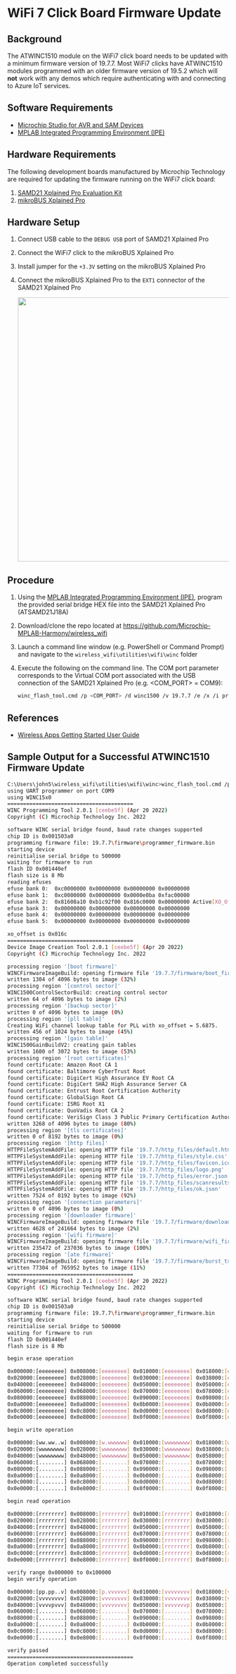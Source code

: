# WiFi 7 Click Board Firmware Update

## Background

The ATWINC1510 module on the WiFi7 click board needs to be updated with a minimum firmware version of 19.7.7. Most WiFi7 clicks have ATWINC1510 modules programmed with an older firmware version of 19.5.2 which will **not** work with any demos which require authenticating with and connecting to Azure IoT services.

## Software Requirements

- [Microchip Studio for AVR and SAM Devices](https://www.microchip.com/en-us/tools-resources/develop/microchip-studio)
- [MPLAB Integrated Programming Environment (IPE)](https://www.microchip.com/en-us/tools-resources/production/mplab-integrated-programming-environment)

## Hardware Requirements

The following development boards manufactured by Microchip Technology are required for updating the firmware running on the WiFi7 click board:

  1. [SAMD21 Xplained Pro Evaluation Kit](https://www.microchip.com/en-us/development-tool/atsamd21-xpro)
  2. [mikroBUS Xplained Pro](https://www.microchip.com/en-us/development-tool/ATMBUSADAPTER-XPRO)

## Hardware Setup

1. Connect USB cable to the `DEBUG USB` port of SAMD21 Xplained Pro
2. Connect the WiFi7 click to the mikroBUS Xplained Pro
3. Install jumper for the `+3.3V` setting on the mikroBUS Xplained Pro
4. Connect the mikroBUS Xplained Pro to the `EXT1` connector of the SAMD21 Xplained Pro

    <img src="./samd21_mikrobus.jpg" width=600 />

## Procedure

1. Using the [MPLAB Integrated Programming Environment (IPE)](https://www.microchip.com/en-us/tools-resources/production/mplab-integrated-programming-environment), program the provided serial bridge HEX file into the SAMD21 Xplained Pro (ATSAMD21J18A)

2. Download/clone the repo located at https://github.com/Microchip-MPLAB-Harmony/wireless_wifi

3. Launch a command line window (e.g. PowerShell or Command Prompt) and navigate to the `wireless_wifi\utilities\wifi\winc` folder

4. Execute the following on the command line. The COM port parameter corresponds to the Virtual COM port associated with the USB connection of the SAMD21 Xplained Pro (e.g. <COM_PORT> = COM9):
    ```bash
    winc_flash_tool.cmd /p <COM_PORT> /d winc1500 /v 19.7.7 /e /x /i prog /w
    ```
## References

- [Wireless Apps Getting Started User Guide](https://github.com/Microchip-MPLAB-Harmony/wireless_apps_winc1500/blob/master/apps/getting_started/GUID-AE48AE71-0F91-444B-8AC3-C5C1939A37FB.md)

## Sample Output for a Successful ATWINC1510 Firmware Update

```bash
C:\Users\john5\wireless_wifi\utilities\wifi\winc>winc_flash_tool.cmd /p COM9 /d winc1500 /v 19.7.7 /e /x /i prog /w
using UART programmer on port COM9
using WINC15x0
========================================
WINC Programming Tool 2.0.1 [ceebe5f] (Apr 20 2022)
Copyright (C) Microchip Technology Inc. 2022

software WINC serial bridge found, baud rate changes supported
chip ID is 0x001503a0
programming firmware file: 19.7.7\firmware\programmer_firmware.bin
starting device
reinitialise serial bridge to 500000
waiting for firmware to run
flash ID 0x001440ef
flash size is 8 Mb
reading efuses
efuse bank 0:  0xc0000000 0x00000000 0x00000000 0x00000000
efuse bank 1:  0xc0000000 0x00000000 0x0000e0ba 0xfac00000
efuse bank 2:  0x81608a10 0xb1c92f00 0x816c0000 0x00000000 Active[XO_Off=0x016c]
efuse bank 3:  0x00000000 0x00000000 0x00000000 0x00000000
efuse bank 4:  0x00000000 0x00000000 0x00000000 0x00000000
efuse bank 5:  0x00000000 0x00000000 0x00000000 0x00000000

xo_offset is 0x016c
========================================
Device Image Creation Tool 2.0.1 [ceebe5f] (Apr 20 2022)
Copyright (C) Microchip Technology Inc. 2022

processing region '[boot firmware]'
WINCFirmwareImageBuild: opening firmware file '19.7.7/firmware/boot_firmware.bin'
written 1304 of 4096 bytes to image (32%)
processing region '[control sector]'
WINC1500ControlSectorBuild: creating control sector
written 64 of 4096 bytes to image (2%)
processing region '[backup sector]'
written 0 of 4096 bytes to image (0%)
processing region '[pll table]'
Creating WiFi channel lookup table for PLL with xo_offset = 5.6875.
written 456 of 1024 bytes to image (45%)
processing region '[gain table]'
WINC1500GainBuildV2: creating gain tables
written 1600 of 3072 bytes to image (53%)
processing region '[root certificates]'
found certificate: Amazon Root CA 1
found certificate: Baltimore CyberTrust Root
found certificate: DigiCert High Assurance EV Root CA
found certificate: DigiCert SHA2 High Assurance Server CA
found certificate: Entrust Root Certification Authority
found certificate: GlobalSign Root CA
found certificate: ISRG Root X1
found certificate: QuoVadis Root CA 2
found certificate: VeriSign Class 3 Public Primary Certification Authority - G5
written 3268 of 4096 bytes to image (80%)
processing region '[tls certificates]'
written 0 of 8192 bytes to image (0%)
processing region '[http files]'
HTTPFileSystemAddFile: opening HTTP file '19.7.7/http_files/default.html'
HTTPFileSystemAddFile: opening HTTP file '19.7.7/http_files/style.css'
HTTPFileSystemAddFile: opening HTTP file '19.7.7/http_files/favicon.ico'
HTTPFileSystemAddFile: opening HTTP file '19.7.7/http_files/logo.png'
HTTPFileSystemAddFile: opening HTTP file '19.7.7/http_files/error.json'
HTTPFileSystemAddFile: opening HTTP file '19.7.7/http_files/scanresults.json'
HTTPFileSystemAddFile: opening HTTP file '19.7.7/http_files/ok.json'
written 7524 of 8192 bytes to image (92%)
processing region '[connection parameters]'
written 0 of 4096 bytes to image (0%)
processing region '[downloader firmware]'
WINCFirmwareImageBuild: opening firmware file '19.7.7/firmware/downloader_firmware.bin'
written 4628 of 241664 bytes to image (2%)
processing region '[wifi firmware]'
WINCFirmwareImageBuild: opening firmware file '19.7.7/firmware/wifi_firmware.bin'
written 235472 of 237036 bytes to image (100%)
processing region '[ate firmware]'
WINCFirmwareImageBuild: opening firmware file '19.7.7/firmware/burst_tx_firmware.bin'
written 77304 of 765952 bytes to image (11%)
========================================
WINC Programming Tool 2.0.1 [ceebe5f] (Apr 20 2022)
Copyright (C) Microchip Technology Inc. 2022

software WINC serial bridge found, baud rate changes supported
chip ID is 0x001503a0
programming firmware file: 19.7.7\firmware\programmer_firmware.bin
starting device
reinitialise serial bridge to 500000
waiting for firmware to run
flash ID 0x001440ef
flash size is 8 Mb

begin erase operation

0x000000:[eeeeeeee] 0x008000:[eeeeeeee] 0x010000:[eeeeeeee] 0x018000:[eeeeeeee]
0x020000:[eeeeeeee] 0x028000:[eeeeeeee] 0x030000:[eeeeeeee] 0x038000:[eeeeeeee]
0x040000:[eeeeeeee] 0x048000:[eeeeeeee] 0x050000:[eeeeeeee] 0x058000:[eeeeeeee]
0x060000:[eeeeeeee] 0x068000:[eeeeeeee] 0x070000:[eeeeeeee] 0x078000:[eeeeeeee]
0x080000:[eeeeeeee] 0x088000:[eeeeeeee] 0x090000:[eeeeeeee] 0x098000:[eeeeeeee]
0x0a0000:[eeeeeeee] 0x0a8000:[eeeeeeee] 0x0b0000:[eeeeeeee] 0x0b8000:[eeeeeeee]
0x0c0000:[eeeeeeee] 0x0c8000:[eeeeeeee] 0x0d0000:[eeeeeeee] 0x0d8000:[eeeeeeee]
0x0e0000:[eeeeeeee] 0x0e8000:[eeeeeeee] 0x0f0000:[eeeeeeee] 0x0f8000:[eeeeeeee]

begin write operation

0x000000:[ww.ww..w] 0x008000:[w.wwwwww] 0x010000:[wwwwwwww] 0x018000:[wwwwwwww]
0x020000:[wwwwwwww] 0x028000:[wwwwwwww] 0x030000:[wwwwwwww] 0x038000:[wwwwwwww]
0x040000:[wwwwwwww] 0x048000:[wwwwwwww] 0x050000:[wwwwwwww] 0x058000:[........]
0x060000:[........] 0x068000:[........] 0x070000:[........] 0x078000:[........]
0x080000:[........] 0x088000:[........] 0x090000:[........] 0x098000:[........]
0x0a0000:[........] 0x0a8000:[........] 0x0b0000:[........] 0x0b8000:[........]
0x0c0000:[........] 0x0c8000:[........] 0x0d0000:[........] 0x0d8000:[........]
0x0e0000:[........] 0x0e8000:[........] 0x0f0000:[........] 0x0f8000:[........]

begin read operation

0x000000:[rrrrrrrr] 0x008000:[rrrrrrrr] 0x010000:[rrrrrrrr] 0x018000:[rrrrrrrr]
0x020000:[rrrrrrrr] 0x028000:[rrrrrrrr] 0x030000:[rrrrrrrr] 0x038000:[rrrrrrrr]
0x040000:[rrrrrrrr] 0x048000:[rrrrrrrr] 0x050000:[rrrrrrrr] 0x058000:[rrrrrrrr]
0x060000:[rrrrrrrr] 0x068000:[rrrrrrrr] 0x070000:[rrrrrrrr] 0x078000:[rrrrrrrr]
0x080000:[rrrrrrrr] 0x088000:[rrrrrrrr] 0x090000:[rrrrrrrr] 0x098000:[rrrrrrrr]
0x0a0000:[rrrrrrrr] 0x0a8000:[rrrrrrrr] 0x0b0000:[rrrrrrrr] 0x0b8000:[rrrrrrrr]
0x0c0000:[rrrrrrrr] 0x0c8000:[rrrrrrrr] 0x0d0000:[rrrrrrrr] 0x0d8000:[rrrrrrrr]
0x0e0000:[rrrrrrrr] 0x0e8000:[rrrrrrrr] 0x0f0000:[rrrrrrrr] 0x0f8000:[rrrrrrrr]

verify range 0x000000 to 0x100000
begin verify operation

0x000000:[pp.pp..v] 0x008000:[p.vvvvvv] 0x010000:[vvvvvvvv] 0x018000:[vvvvvvvv]
0x020000:[vvvvvvvv] 0x028000:[vvvvvvvv] 0x030000:[vvvvvvvv] 0x038000:[vvvvvvvv]
0x040000:[vvvvpvvv] 0x048000:[vvvvvvvv] 0x050000:[vvvvvvvp] 0x058000:[........]
0x060000:[........] 0x068000:[........] 0x070000:[........] 0x078000:[........]
0x080000:[........] 0x088000:[........] 0x090000:[........] 0x098000:[........]
0x0a0000:[........] 0x0a8000:[........] 0x0b0000:[........] 0x0b8000:[........]
0x0c0000:[........] 0x0c8000:[........] 0x0d0000:[........] 0x0d8000:[........]
0x0e0000:[........] 0x0e8000:[........] 0x0f0000:[........] 0x0f8000:[........]

verify passed
========================================
Operation completed successfully

